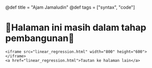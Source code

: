 @def title = "Ajam Jamaludin"
@def tags = ["syntax", "code"]

# 🚧Halaman ini masih dalam tahap pembangunan🚧
~~~
<iframe src="linear_regression.html" width="800" height="600"></iframe>
<a href="linear_regression.html">Tautan ke halaman lain</a>

~~~